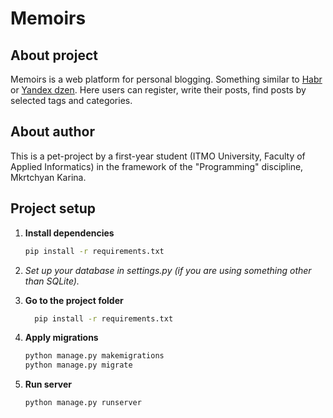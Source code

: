 # Memoirs

## About project 
Memoirs is a web platform for personal blogging. Something similar to [Habr](https://habr.com/ru/articles/) or [Yandex dzen](https://dzen.ru/). Here users can register, write their posts, find posts by selected tags and categories.

## About author
This is a pet-project by a first-year student (ITMO University, Faculty of Applied Informatics) in the framework of the "Programming" discipline, Mkrtchyan Karina.

## Project setup  

1. **Install dependencies**
    ```bash
    pip install -r requirements.txt
    ```
2. *Set up your database in settings.py (if you are using something other than SQLite).*

3. **Go to the project folder**
    ```bash
      pip install -r requirements.txt
    ```
4. **Apply migrations**
    ```bash
    python manage.py makemigrations
    python manage.py migrate
    ```
5. **Run server**
    ```bash
    python manage.py runserver
    ```